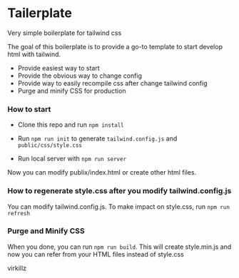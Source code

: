 # Tailerplate

Very simple boilerplate for tailwind css

The goal of this boilerplate is to provide a go-to template to start develop html with tailwind.
* Provide easiest way to start
* Provide the obvious way to change config
* Provide way to easily recompile css after change tailwind config
* Purge and minify CSS for production

### How to start

* Clone this repo and run `npm install`

* Run `npm run init` to generate `tailwind.config.js` and `public/css/style.css`

* Run local server with `npm run server`

Now you can modify publix/index.html or create other html files.


### How to regenerate style.css after you modify tailwind.config.js

You can modify tailwind.config.js. To make impact on style.css, run `npm run refresh`

### Purge and Minify CSS

When you done, you can run `npm run build`. This will create style.min.js and now you can refer from your HTML files instead of style.css

 virkillz 